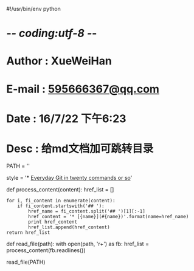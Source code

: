 #!/usr/bin/env python
# -*- coding:utf-8 -*-
#
#   Author  :   XueWeiHan
#   E-mail  :   595666367@qq.com
#   Date    :   16/7/22 下午6:23
#   Desc    :   给md文档加可跳转目录

PATH = ''

style = '* [Everyday Git in twenty commands or so](#everyday-git-in-twenty-commands-or-so)'


def process_content(content):
    href_list = []

    for i, fi_content in enumerate(content):
        if fi_content.startswith('## '):
            href_name = fi_content.split('## ')[1][:-1]
            href_content = '* [{name}](#{name})'.format(name=href_name)
            print href_content
            href_list.append(href_content)
    return href_list


def read_file(path):
    with open(path, 'r+') as fb:
        href_list = process_content(fb.readlines())


read_file(PATH)
